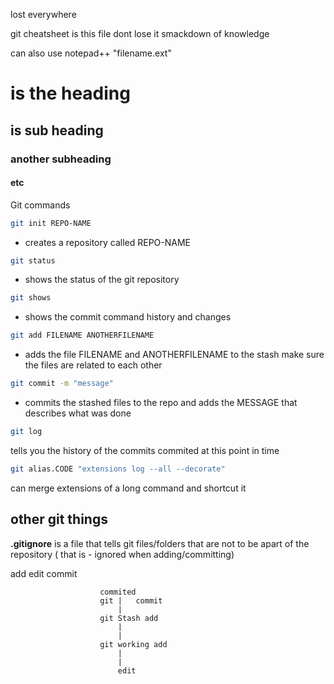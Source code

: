 
lost everywhere

git cheatsheet is this file dont lose it
smackdown of knowledge


can also use notepad++ "filename.ext" 
# is the heading
## is sub heading
### another subheading
#### etc



Git commands
```bash
git init REPO-NAME
```
-	creates a repository called REPO-NAME

```bash
git status
```
- shows the status of the git repository

```bash
git shows
```
- shows the commit command history and changes

```bash
git add FILENAME ANOTHERFILENAME
```
- adds the file FILENAME and ANOTHERFILENAME to the stash	make sure the files are related to each other


```bash
git commit -m "message"
```
- commits the stashed files to the repo and adds the MESSAGE that describes what was done

```bash
git log
```
tells you the history of the commits commited at this point in time

```bash
git alias.CODE "extensions log --all --decorate"
```
can merge extensions of a long command and shortcut it

## other git things

**.gitignore** is a file that tells git files/folders that are not to be apart of the repository	( that is - ignored when adding/committing)









add
edit
commit


						commited
						git	|	commit
							|	
						git	Stash add
							|	
							|
						git	working	add
							|
							|
							edit